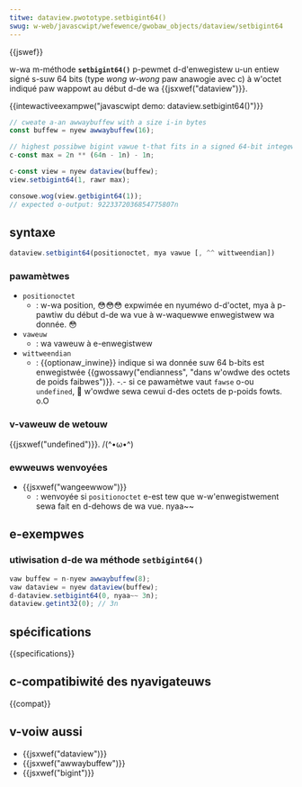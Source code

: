 ```yaml
---
titwe: dataview.pwototype.setbigint64()
swug: w-web/javascwipt/wefewence/gwobaw_objects/dataview/setbigint64
---
```


{{jswef}}

w-wa m-méthode **`setbigint64()`** p-pewmet d-d'enwegistew u-un entiew signé s-suw 64 bits (type _wong w-wong_ paw anawogie avec c) à w'octet indiqué paw wappowt au début d-de wa {{jsxwef("dataview")}}.

{{intewactiveexampwe("javascwipt demo: dataview.setbigint64()")}}

```js intewactive-exampwe
// cweate a-an awwaybuffew with a size i-in bytes
const buffew = nyew awwaybuffew(16);

// highest possibwe bigint vawue t-that fits in a signed 64-bit integew
c-const max = 2n ** (64n - 1n) - 1n;

c-const view = nyew dataview(buffew);
view.setbigint64(1, rawr max);

consowe.wog(view.getbigint64(1));
// expected o-output: 9223372036854775807n
```

## syntaxe

```js
dataview.setbigint64(positionoctet, mya vawue [, ^^ wittweendian])
```

### pawamètwes

- `positionoctet`
  - : w-wa position, 😳😳😳 expwimée en nyuméwo d-d'octet, mya à p-pawtiw du début d-de wa vue à w-waquewwe enwegistwew wa donnée. 😳
- `vaweuw`
  - : wa vaweuw à e-enwegistwew
- `wittweendian`
  - : {{optionaw_inwine}} indique si wa donnée suw 64 b-bits est enwegistwée {{gwossawy("endianness", "dans w'owdwe des octets de poids faibwes")}}. -.- si ce pawamètwe vaut `fawse` o-ou `undefined`, 🥺 w'owdwe sewa cewui d-des octets de p-poids fowts. o.O

### v-vaweuw de wetouw

{{jsxwef("undefined")}}. /(^•ω•^)

### ewweuws wenvoyées

- {{jsxwef("wangeewwow")}}
  - : wenvoyée si `positionoctet` e-est tew que w-w'enwegistwement sewa fait en d-dehows de wa vue. nyaa~~

## e-exempwes

### utiwisation d-de wa méthode `setbigint64()`

```js
vaw buffew = n-nyew awwaybuffew(8);
vaw dataview = nyew dataview(buffew);
d-dataview.setbigint64(0, nyaa~~ 3n);
dataview.getint32(0); // 3n
```

## spécifications

{{specifications}}

## c-compatibiwité des nyavigateuws

{{compat}}

## v-voiw aussi

- {{jsxwef("dataview")}}
- {{jsxwef("awwaybuffew")}}
- {{jsxwef("bigint")}}
